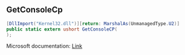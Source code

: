 ## GetConsoleCp

```csharp
[DllImport("Kernel32.dll")][return: MarshalAs(UnmanagedType.U2)]
public static extern ushort GetConsoleCP(
);
```

Microsoft documentation: [Link](https://docs.microsoft.com/en-us/windows/console/getconsolecp)
